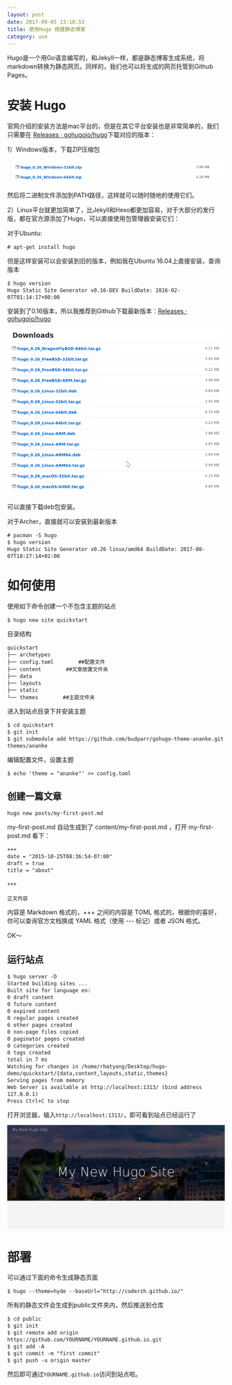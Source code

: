 ```yaml
---
layout: post
date: 2017-09-05 13:18:53
title: 使用Hugo 搭建静态博客
category: use
---
```


Hugo是一个用Go语言编写的，和Jekyll一样，都是静态博客生成系统，将markdown转换为静态网页。同样的，我们也可以将生成的网页托管到Github Pages。

# 安装 Hugo

官网介绍的安装方法是mac平台的，但是在其它平台安装也是非常简单的，我们只需要在 [Releases · gohugoio/hugo](https://github.com/gohugoio/hugo/releases)下载对应的版本：

1）Windows版本，下载ZIP压缩包

![](/pics/2017/09/Screenshot_20170905_133648.png)

然后将二进制文件添加到PATH路径，这样就可以随时随地的使用它们。

2）Linux平台就更加简单了，比Jekyll和Hexo都更加容易，对于大部分的发行版，都在官方源添加了Hugo，可以直接使用包管理器安装它们：

对于Ubuntu:

```
# apt-get install hugo
```
但是这样安装可以会安装到旧的版本，例如我在Ubuntu 16.04上直接安装，查询版本

```
$ hugo version
Hugo Static Site Generator v0.16-DEV BuildDate: 2016-02-07T01:14:17+08:00
```

安装到了0.16版本，所以我推荐到Github下载最新版本：[Releases · gohugoio/hugo](https://github.com/gohugoio/hugo/releases)

![](/pics/2017/09/Screenshot_20170905_131620.png)

可以直接下载deb包安装。

对于Archer，直接就可以安装到最新版本

```
# pacman -S hugo
$ hugo version
Hugo Static Site Generator v0.26 linux/amd64 BuildDate: 2017-08-07T18:27:14+02:00
```


# 如何使用

使用如下命令创建一个不包含主题的站点

```
$ hugo new site quickstart
```

目录结构

```
quickstart
├── archetypes
├── config.toml        ##配置文件
├── content        ##文章放置文件夹
├── data
├── layouts
├── static
└── themes        ##主题文件夹
```


进入到站点目录下并安装主题

```
$ cd quickstart
$ git init
$ git submodule add https://github.com/budparr/gohugo-theme-ananke.git themes/ananke
```

编辑配置文件，设置主题

```
$ echo 'theme = "ananke"' >> config.toml
```

## 创建一篇文章

```
hugo new posts/my-first-post.md
```

my-first-post.md 自动生成到了 content/my-first-post.md ，打开 my-first-post.md 看下：
```
+++
date = "2015-10-25T08:36:54-07:00"
draft = true
title = "about"

+++

正文内容

```

内容是 Markdown 格式的，+++ 之间的内容是 TOML 格式的，根据你的喜好，你可以查询官方文档换成 YAML 格式（使用 --- 标记）或者 JSON 格式。


OK～

## 运行站点

```
$ hugo server -D
Started building sites ...
Built site for language en:
0 draft content
0 future content
0 expired content
0 regular pages created
6 other pages created
0 non-page files copied
0 paginator pages created
0 categories created
0 tags created
total in 7 ms
Watching for changes in /home/rhatyang/Desktop/hugo-demo/quickstart/{data,content,layouts,static,themes}
Serving pages from memory
Web Server is available at http://localhost:1313/ (bind address 127.0.0.1)
Press Ctrl+C to stop

```

打开浏览器，输入`http://localhost:1313/`，即可看到站点已经运行了

![](/pics/2017/09/Screenshot_20170905_140949.png)

# 部署

可以通过下面的命令生成静态页面

```
$ hugo --theme=hyde --baseUrl="http://coderzh.github.io/"
```

所有的静态文件会生成到public文件夹内，然后推送到仓库

```
$ cd public
$ git init
$ git remote add origin https://github.com/YOURNAME/YOURNAME.github.io.git
$ git add -A
$ git commit -m "first commit"
$ git push -u origin master
```

然后即可通过`YOURNAME.github.io`访问到站点啦。
